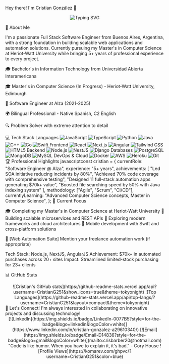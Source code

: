 Hey there! I'm Cristian González 👋

<div align="center">

![Typing SVG](https://readme-typing-svg.demolab.com?font=Fira+Code&weight=500&size=22&pause=1000&color=36BCF7&center=true&vCenter=true&width=435&lines=Full+Stack+Software+Engineer;Bilingual+Developer;Problem+Solver;Always+Learning+New+Tech)

</div>
🚀 About Me

I'm a passionate Full Stack Software Engineer from Buenos Aires, Argentina, with a strong foundation in building scalable web applications and automation solutions. Currently pursuing my Master's in Computer Science at Heriot-Watt University while bringing 5+ years of professional experience to every project.


🎓 Bachelor's in Information Technology from Universidad Abierta Interamericana

🎓 Master's in Computer Science (In Progress) - Heriot-Watt University, Edinburgh

💼 Software Engineer at Alza (2021-2025)

🌍 Bilingual Professional - Native Spanish, C2 English

🔍 Problem Solver with extreme attention to detail


💻 Tech Stack
Languages
![JavaScript](https://img.shields.io/badge/JavaScript-F7DF1E?style=for-the-badge&logo=javascript&logoColor=black)
![TypeScript](https://img.shields.io/badge/TypeScript-007ACC?style=for-the-badge&logo=typescript&logoColor=white)
![Python](https://img.shields.io/badge/Python-3776AB?style=for-the-badge&logo=python&logoColor=white)
![Java](https://img.shields.io/badge/Java-ED8B00?style=for-the-badge&logo=java&logoColor=white)
![C++](https://img.shields.io/badge/C++-00599C?style=for-the-badge&logo=c%2B%2B&logoColor=white)
![Go](https://img.shields.io/badge/Go-00ADD8?style=for-the-badge&logo=go&logoColor=white)
![Swift](https://img.shields.io/badge/Swift-FA7343?style=for-the-badge&logo=swift&logoColor=white)
Frontend
![React](https://img.shields.io/badge/React-20232A?style=for-the-badge&logo=react&logoColor=61DAFB)
![Next.js](https://img.shields.io/badge/Next.js-000000?style=for-the-badge&logo=next.js&logoColor=white)
![Angular](https://img.shields.io/badge/Angular-DD0031?style=for-the-badge&logo=angular&logoColor=white)
![Tailwind CSS](https://img.shields.io/badge/Tailwind_CSS-38B2AC?style=for-the-badge&logo=tailwind-css&logoColor=white)
![HTML5](https://img.shields.io/badge/HTML5-E34F26?style=for-the-badge&logo=html5&logoColor=white)
Backend
![Node.js](https://img.shields.io/badge/Node.js-43853D?style=for-the-badge&logo=node.js&logoColor=white)
![NestJS](https://img.shields.io/badge/NestJS-E0234E?style=for-the-badge&logo=nestjs&logoColor=white)
![Django](https://img.shields.io/badge/Django-092E20?style=for-the-badge&logo=django&logoColor=white)
Databases
![PostgreSQL](https://img.shields.io/badge/PostgreSQL-316192?style=for-the-badge&logo=postgresql&logoColor=white)
![MongoDB](https://img.shields.io/badge/MongoDB-4EA94B?style=for-the-badge&logo=mongodb&logoColor=white)
![MySQL](https://img.shields.io/badge/MySQL-00000F?style=for-the-badge&logo=mysql&logoColor=white)
DevOps & Cloud
![Docker](https://img.shields.io/badge/Docker-2496ED?style=for-the-badge&logo=docker&logoColor=white)
![AWS](https://img.shields.io/badge/AWS-232F3E?style=for-the-badge&logo=amazon-aws&logoColor=white)
![Heroku](https://img.shields.io/badge/Heroku-430098?style=for-the-badge&logo=heroku&logoColor=white)
![Git](https://img.shields.io/badge/Git-F05032?style=for-the-badge&logo=git&logoColor=white)
🏆 Professional Highlights
javascriptconst cristian = {
  currentRole: "Software Engineer @ Alza",
  experience: "5+ years",
  achievements: [
    "Led SOA initiative reducing incidents by 80%",
    "Achieved 70% code coverage with comprehensive testing",
    "Designed 11 full-stack automation apps generating $70k+ value",
    "Boosted file searching speed by 50% with Java indexing system"
  ],
  methodology: ["Agile", "Scrum", "CI/CD"],
  currentlyLearning: "Advanced Computer Science concepts, Master in Computer Science",
};
🎯 Current Focus

🎓 Completing my Master's in Computer Science at Heriot-Watt University
🔧 Building scalable microservices and REST APIs
🚀 Exploring modern frameworks and cloud architectures
📱 Mobile development with Swift and cross-platform solutions


🔗 [Web Automation Suite]
Mention your freelance automation work (if appropriate)

Tech Stack: Node.js, NextJS, AngularJS
Achievement: $70k+ in automated purchases across 20+ sites
Impact: Streamlined limited-stock purchasing for 23+ clients


📊 GitHub Stats
<div align="center">
![Cristian's GitHub stats](https://github-readme-stats.vercel.app/api?username=CristianG251&show_icons=true&theme=tokyonight)
![Top Languages](https://github-readme-stats.vercel.app/api/top-langs/?username=CristianG251&layout=compact&theme=tokyonight)
</div>
🤝 Let's Connect!
I'm always interested in collaborating on innovative projects and discussing technology!
<div align="center">
[![LinkedIn](https://img.shields.io/badge/LinkedIn-0077B5?style=for-the-badge&logo=linkedin&logoColor=white)](https://www.linkedin.com/in/cristian-gonzalez-a29610340/)
[![Email](https://img.shields.io/badge/Email-D14836?style=for-the-badge&logo=gmail&logoColor=white)](mailto:crisbarber20@hotmail.com)
</div>

<div align="center">
"Code is like humor. When you have to explain it, it's bad." - Cory House
![Profile Views](https://komarev.com/ghpvc/?username=CristianG251&color=blue)
</div>
